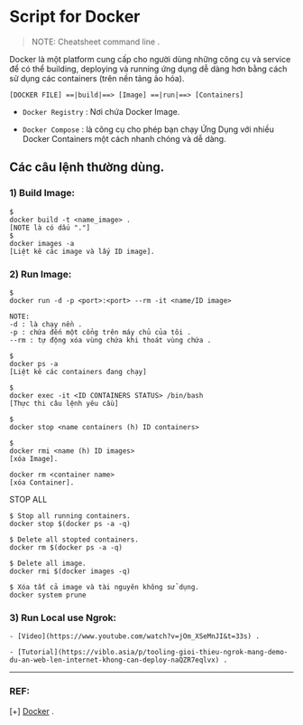 # Script for Docker

>NOTE: Cheatsheet command line .

Docker là một platform cung cấp cho người dùng những công cụ và service để có thể building, deploying và running ứng dụng dễ dàng hơn bằng cách sử dụng các containers (trên nền tảng ảo hóa).

```
[DOCKER FILE] ==|build|==> [Image] ==|run|==> [Containers]  
```

  - `Docker Registry` : Nơi chứa Docker Image.
  
  - `Docker Compose` : là công cụ cho phép bạn chạy Ứng Dụng với nhiều Docker Containers một cách nhanh chóng và dễ dàng.

## Các câu lệnh thường dùng.

### 1) Build Image:

```
$
docker build -t <name_image> . 
[NOTE là có dấu "."]
$
docker images -a 
[Liệt kê các image và lấy ID image].
```

### 2) Run Image:

```
$ 
docker run -d -p <port>:<port> --rm -it <name/ID image>

NOTE:
-d : là chạy nền .
-p : chứa đến một cổng trên máy chủ của tôi .
--rm : tự động xóa vùng chứa khi thoát vùng chứa .

$ 
docker ps -a 
[Liệt kê các containers đang chạy]

$
docker exec -it <ID CONTAINERS STATUS> /bin/bash
[Thực thi câu lệnh yêu cầu]

$
docker stop <name containers (h) ID containers>

$
docker rmi <name (h) ID images>
[xóa Image].

docker rm <container name>
[xóa Container].
```

STOP ALL

```
$ Stop all running containers.
docker stop $(docker ps -a -q)

$ Delete all stopted containers.
docker rm $(docker ps -a -q)

$ Delete all image.
docker rmi $(docker images -q)

$ Xóa tất cả image và tài nguyên không sử dụng.
docker system prune

```

### 3) Run Local use Ngrok: 

    - [Video](https://www.youtube.com/watch?v=jOm_XSeMnJI&t=33s) .

    - [Tutorial](https://viblo.asia/p/tooling-gioi-thieu-ngrok-mang-demo-du-an-web-len-internet-khong-can-deploy-naQZR7eqlvx) .
-------------------------------------------------------------------------------------------------------

### REF:

[+] [Docker](https://gist.github.com/chaseYLC/3d2ab4c6955044f21da628546c0c6977) .

